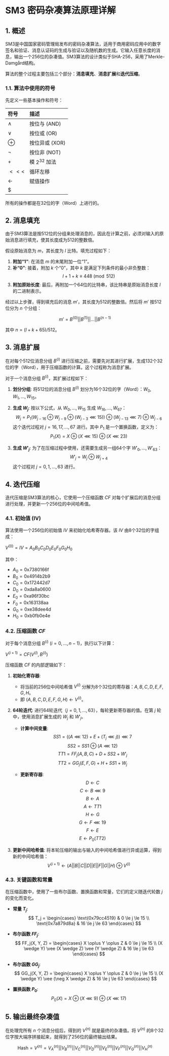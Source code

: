 # SM3 密码杂凑算法原理详解

## 1. 概述

SM3是中国国家密码管理局发布的密码杂凑算法，适用于商用密码应用中的数字签名和验证、消息认证码的生成与验证以及随机数的生成。它输入任意长度的消息，输出一个256位的杂凑值。SM3算法的设计类似于SHA-256，采用了Merkle-Damgård结构。

算法的整个过程主要包括三个部分：**消息填充**、**消息扩展**和**迭代压缩**。

### 1.1. 算法中使用的符号

先定义一些基本操作和符号：

| 符号         | 描述             |
| :----------- | :--------------- |
| $\wedge$     | 按位与 (AND)     |
| $\vee$       | 按位或 (OR)      |
| $\oplus$     | 按位异或 (XOR)   |
| $\neg$       | 按位非 (NOT)     |
| $+$          | 模 $2^{32}$ 加法 |
| $<<<$        | 循环左移         |
| $\leftarrow$ | 赋值操作         |
| $||$         | 比特串拼接       |

所有的操作都是在32位的字（Word）上进行的。

## 2. 消息填充

由于SM3算法是按512位的分组来处理消息的，因此在计算之前，必须对输入的原始消息进行填充，使其长度成为512的整数倍。

假设原始消息为 $m$，其长度为 $l$ 比特。填充过程如下：

1.  **附加“1”**: 在消息 $m$ 的末尾附加一位“1”。
2.  **补“0”**: 接着，附加 $k$ 个“0”，其中 $k$ 是满足下列条件的最小非负整数：
    $$ l + 1 + k \equiv 448 \pmod{512} $$
3.  **附加原始长度**: 最后，再附加一个64位的比特串，该比特串是原始消息长度 $l$ 的二进制表示。

经过以上步骤，得到填充后的消息 $m'$，其长度为512的整数倍。然后将 $m'$ 按512位分为 $n$ 个分组：

$$ m' = B^{(0)} || B^{(1)} || \dots || B^{(n-1)} $$

其中 $n = (l + k + 65) / 512$。

## 3. 消息扩展

在对每个512位消息分组 $B^{(i)}$ 进行压缩之前，需要先对其进行扩展，生成132个32位的字（Word），用于压缩函数的计算。这个过程称为消息扩展。

对于一个消息分组 $B^{(i)}$，其扩展过程如下：

1.  **划分分组**: 将512位的消息分组 $B^{(i)}$ 划分为16个32位的字（Word）：$W_0, W_1, \dots, W_{15}$。

2.  **生成 $W_j$**: 按以下公式，从 $W_0, \dots, W_{15}$ 生成 $W_{16}, \dots, W_{67}$：
    $$ W_j = P_1(W_{j-16} \oplus W_{j-9} \oplus (W_{j-3} \lll 15)) \oplus (W_{j-13} \lll 7) \oplus W_{j-6} $$
    这个迭代过程对 $j = 16, 17, \dots, 67$ 进行。其中 $P_1$ 是一个置换函数，定义为：
    $$ P_1(X) = X \oplus (X \lll 15) \oplus (X \lll 23) $$

3.  **生成 $W'_j$**: 为了在压缩过程中使用，还需要生成另一组64个字 $W'_0, \dots, W'_{63}$：
    $$ W'_j = W_j \oplus W_{j+4} $$
    这个过程对 $j = 0, 1, \dots, 63$ 进行。

## 4. 迭代压缩

迭代压缩是SM3算法的核心，它使用一个压缩函数 $CF$ 对每个扩展后的消息分组进行处理，并更新一个256位的中间哈希值。

### 4.1. 初始值 (IV)

算法使用一个256位的初始值 $IV$ 来初始化哈希寄存器。该 $IV$ 由8个32位的字组成：

$V^{(0)} = IV = A_0B_0C_0D_0E_0F_0G_0H_0$

其中：
- $A_0 = \text{0x7380166f}$
- $B_0 = \text{0x4914b2b9}$
- $C_0 = \text{0x172442d7}$
- $D_0 = \text{0xda8a0600}$
- $E_0 = \text{0xa96f30bc}$
- $F_0 = \text{0x163138aa}$
- $G_0 = \text{0xe38dee4d}$
- $H_0 = \text{0xb0fb0e4e}$

### 4.2. 压缩函数 $CF$

对于每个消息分组 $B^{(i)}$ ($i = 0, \dots, n-1$)，执行以下计算：

$V^{(i+1)} = CF(V^{(i)}, B^{(i)})$

压缩函数 $CF$ 的内部逻辑如下：

1.  **初始化寄存器**:
    - 将当前的256位中间哈希值 $V^{(i)}$ 分解为8个32位的寄存器：$A, B, C, D, E, F, G, H$。
    - 即 $(A, B, C, D, E, F, G, H) \leftarrow V^{(i)}$。

2.  **64轮迭代**:
    进行64轮迭代（$j = 0, 1, \dots, 63$），每轮更新寄存器的值。在第 $j$ 轮中，使用消息扩展生成的 $W_j$ 和 $W'_j$。

    - **计算中间变量**:
      $$ SS1 = ((A \lll 12) + E + (T_j \lll j)) \lll 7 $$
      $$ SS2 = SS1 \oplus (A \lll 12) $$
      $$ TT1 = FF_j(A, B, C) + D + SS2 + W'_j $$
      $$ TT2 = GG_j(E, F, G) + H + SS1 + W_j $$

    - **更新寄存器**:
      $$ D \leftarrow C $$
      $$ C \leftarrow B \lll 9 $$
      $$ B \leftarrow A $$
      $$ A \leftarrow TT1 $$
      $$ H \leftarrow G $$
      $$ G \leftarrow F \lll 19 $$
      $$ F \leftarrow E $$
      $$ E \leftarrow P_0(TT2) $$

3.  **更新中间哈希值**:
    将本轮压缩的输出与输入的中间哈希值进行异或运算，得到新的中间哈希值：
    $$ V^{(i+1)} \leftarrow (A || B || C || D || E || F || G || H) \oplus V^{(i)} $$

### 4.3. 关键函数和常量

在压缩函数中，使用了一些布尔函数、置换函数和常量，它们的定义随迭代轮数 $j$ 的变化而变化。

- **常量 $T_j$**:
  $$ T_j = \begin{cases} \text{0x79cc4519} & 0 \le j \le 15 \\ \text{0x7a879d8a} & 16 \le j \le 63 \end{cases} $$

- **布尔函数 $FF_j$**:
  $$ FF_j(X, Y, Z) = \begin{cases} X \oplus Y \oplus Z & 0 \le j \le 15 \\ (X \wedge Y) \vee (X \wedge Z) \vee (Y \wedge Z) & 16 \le j \le 63 \end{cases} $$

- **布尔函数 $GG_j$**:
  $$ GG_j(X, Y, Z) = \begin{cases} X \oplus Y \oplus Z & 0 \le j \le 15 \\ (X \wedge Y) \vee (\neg X \wedge Z) & 16 \le j \le 63 \end{cases} $$

- **置换函数 $P_0$**:
  $$ P_0(X) = X \oplus (X \lll 9) \oplus (X \lll 17) $$

## 5. 输出最终杂凑值

在处理完所有 $n$ 个消息分组后，得到的 $V^{(n)}$ 就是最终的杂凑值。将 $V^{(n)}$ 的8个32位字按大端序拼接起来，就得到了256位的最终输出结果。

$$ \text{Hash} = V^{(n)} = V^{(n)}_A || V^{(n)}_B || V^{(n)}_C || V^{(n)}_D || V^{(n)}_E || V^{(n)}_F || V^{(n)}_G || V^{(n)}_H $$